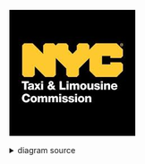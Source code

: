![rendered image description](Imagenes/NYC.jpg) 

<details>
  <summary>diagram source</summary>
  This details block is collapsed by default when viewed in GitHub. This hides the mermaid graph definition, while the rendered image
  linked above is shown. The details tag has to follow the image tag. (newlines allowed)

```mermaid
gantt
    dateFormat  YYYY-MM-DD
    title       Diagrama de Gantt del Proyecto Final
    excludes    weekends
    %% (`excludes` accepts specific dates in YYYY-MM-DD format, days of the week ("sunday") or "weekends", but not the word "weekdays".)

    section A section
    Completed task            :done,    des1, 2024-01-06,2024-01-08
    Active task               :active,  des2, 2024-01-09, 3d
    Future task               :         des3, after des2, 5d
    Future task2              :         des4, after des3, 5d

    section Critical tasks
    Completed task in the critical line :crit, done, 2024-01-06,24h
    Implement parser and jison          :crit, done, after des1, 2d
    Create tests for parser             :crit, active, 3d
    Future task in critical line        :crit, 5d
    Create tests for renderer           :2d
    Add to mermaid                      :until isadded
    Functionality added                 :milestone, isadded, 2024-01-25, 0d

    section Documentación
    Describe gantt syntax               :active, a1, after des1, 3d
    Add gantt diagram to demo page      :after a1  , 20h
    Add another diagram to demo page    :doc1, after a1  , 48h

    section Ensayo DEMO
    Ensayo DEMO 1
    section Daily
    Meet               :active, a1, 2024-04-01, 25d
    DEMO 1                             :after Meet, 2024-04-05, 0d
    DEMO 2                             :after Meet, 2024-04-12, 0d
    DEMO 3                             :after DEMO 2, 2024-04-19, 0d

```
</details>
